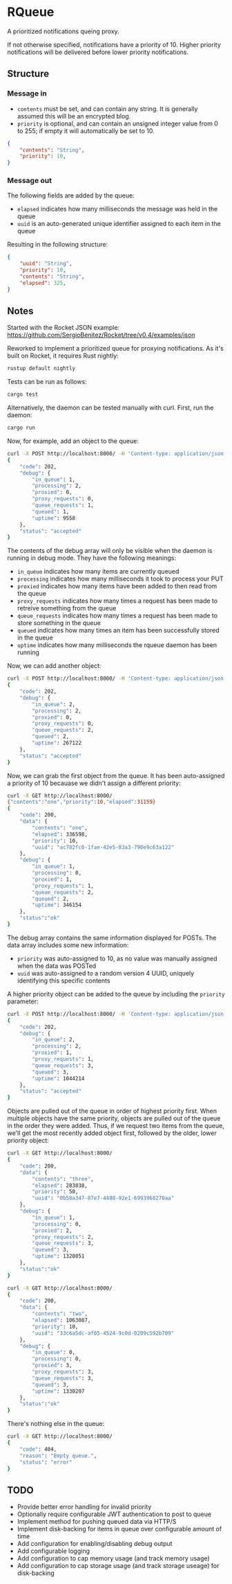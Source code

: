 # RQueue

A prioritized notifications queing proxy.

If not otherwise specified, notifications have a priority of 10. Higher priority notifications will be delivered before lower priority notifications.

## Structure

### Message in

* `contents` must be set, and can contain any string. It is generally assumed this will be an encrypted blog.
* `priority` is optional, and can contain an unsigned integer value from 0 to 255; if empty it will automatically be set to 10.

```json
{
    "contents": "String",
    "priority": 10,
}
```

### Message out

The following fields are added by the queue:

* `elapsed` indicates how many milliseconds the message was held in the queue
* `uuid` is an auto-generated unique identifier assigned to each item in the queue

Resulting in the following structure:

```json
{
    "uuid": "String",
    "priority": 10,
    "contents": "String",
    "elapsed": 325,
}
```

## Notes

Started with the Rocket JSON example:
<https://github.com/SergioBenitez/Rocket/tree/v0.4/examples/json>

Reworked to implement a prioritized queue for proxying notifications. As it's built on Rocket,
it requires Rust nightly:

```bash
rustup default nightly
```

Tests can be run as follows:

```bash
cargo test
```

Alternatively, the daemon can be tested manually with curl. First, run the daemon:

```bash
cargo run
```

Now, for example, add an object to the queue:

```bash
curl -X POST http://localhost:8000/ -H 'Content-type: application/json' --data '{"contents": "one"}'
{
    "code": 202,
    "debug": {
        "in_queue": 1,
        "processing": 2,
        "proxied": 0,
        "proxy_requests": 0,
        "queue_requests": 1,
        "queued": 1,
        "uptime": 9558
    },
    "status": "accepted"
}
```

The contents of the debug array will only be visible when the daemon is running in debug mode. They have the following meanings:

* `in_queue` indicates how many items are currently queued
* `processing` indicates how many milliseconds it took to process your PUT
* `proxied` indicates how many items have been added to then read from the queue
* `proxy_requests` indicates how many times a request has been made to retreive something from the queue
* `queue_requests` indicates how many times a request has been made to store something in the queue
* `queued` indicates how many times an item has been successfully stored in the queue
* `uptime` indicates how many milliseconds the rqueue daemon has been running

Now, we can add another object:

```bash
curl -X POST http://localhost:8000/ -H 'Content-type: application/json' --data '{"contents": "two"}'
{
    "code": 202,
    "debug": {
        "in_queue": 2,
        "processing": 2,
        "proxied": 0,
        "proxy_requests": 0,
        "queue_requests": 2,
        "queued": 2,
        "uptime": 267122
    },
    "status": "accepted"
}
```

Now, we can grab the first object from the queue. It has been auto-assigned a priority of 10 becauase we didn't assign a different priority:

```bash
curl -X GET http://localhost:8000/
{"contents":"one","priority":10,"elapsed":31159}
{
    "code": 200,
    "data": {
        "contents": "one",
        "elapsed": 336598,
        "priority": 10,
        "uuid": "ac782fc0-1fae-42e5-83a3-790e9c63a122"
    },
    "debug": {
        "in_queue": 1,
        "processing": 0,
        "proxied": 1,
        "proxy_requests": 1,
        "queue_requests": 2,
        "queued": 2,
        "uptime": 346154
    },
    "status":"ok"
}
```

The debug array contains the same information displayed for POSTs. The data array includes some new information:

* `priority` was auto-assigned to 10, as no value was manually assigned when the data was POSTed
* `uuid` was auto-assigned to a random version 4 UUID, uniquely identifying this specific contents

A higher priority object can be added to the queue by including the `priority` parameter:

```bash
curl -X POST http://localhost:8000/ -H 'Content-type: application/json' --data '{"contents": "three", "priority": 50}'
{
    "code": 202,
    "debug": {
        "in_queue": 2,
        "processing": 2,
        "proxied": 1,
        "proxy_requests": 1,
        "queue_requests": 3,
        "queued": 3,
        "uptime": 1044214
    },
    "status": "accepted"
}
```

Objects are pulled out of the queue in order of highest priority first. When multiple objects have the same priority, objects are pulled out of the queue in the order they were added. Thus, if we request two items from the queue, we'll get the most recently added object first, followed by the older, lower priority object:

```bash
curl -X GET http://localhost:8000/
{
    "code": 200,
    "data": {
        "contents": "three",
        "elapsed": 283838,
        "priority": 50,
        "uuid": "0b58a347-87e7-4488-92e1-6993968270aa"
    },
    "debug": {
        "in_queue": 1,
        "processing": 0,
        "proxied": 2,
        "proxy_requests": 2,
        "queue_requests": 3,
        "queued": 3,
        "uptime": 1328051
    },
    "status":"ok"
}

curl -X GET http://localhost:8000/
{
    "code": 200,
    "data": {
        "contents": "two",
        "elapsed": 1063087,
        "priority": 10,
        "uuid": "33c6a5dc-af05-4524-9c0d-0209c592b709"
    },
    "debug": {
        "in_queue": 0,
        "processing": 0,
        "proxied": 3,
        "proxy_requests": 3,
        "queue_requests": 3,
        "queued": 3,
        "uptime": 1330207
    },
    "status":"ok"
}
```

There's nothing else in the queue:

```bash
curl -X GET http://localhost:8000/
{
    "code": 404,
    "reason": "Empty queue.",
    "status": "error"
}
```

## TODO

* Provide better error handling for invalid priority
* Optionally require configurable JWT authentication to post to queue
* Implement method for pushing queued data via HTTP/S
* Implement disk-backing for items in queue over configurable amount of time
* Add configuration for enabling/disabling debug output
* Add configurable logging
* Add configuration to cap memory usage (and track memory usage)
* Add configuration to cap storage usage (and track storage useage) for disk-backing
